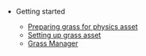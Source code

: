 - Getting started

  - [Preparing grass for physics asset](PreparingGrass.md)
  - [Setting up grass asset](SettingUp.md)
  - [Grass Manager](GrassManager.md)